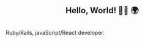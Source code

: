 <h2 align="center">Hello, World! 👋🏼 🌍</h2>

<h2 align="center"><a src="https://giphy.com/embed/96X6Pjaquq7cI" /></h2>

Ruby/Rails, javaScript/React developer.

